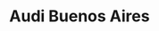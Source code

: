 ---
title: "Audi Buenos Aires"
url: /ciudad-autonoma-de-buenos-aires/audi-buenos-aires/
shop: coche
---